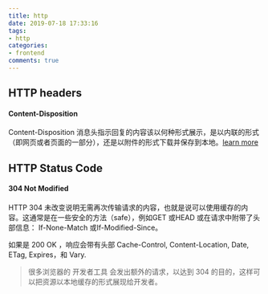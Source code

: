 ```yaml
---
title: http
date: 2019-07-18 17:33:16
tags:
- http
categories:
- frontend
comments: true
---
```


## HTTP headers

#### Content-Disposition
Content-Disposition 消息头指示回复的内容该以何种形式展示，是以内联的形式（即网页或者页面的一部分），还是以附件的形式下载并保存到本地。[learn more](https://developer.mozilla.org/zh-CN/docs/Web/HTTP/Headers/Content-Disposition)

<!-- more -->

## HTTP Status Code

#### 304 Not Modified

HTTP 304 未改变说明无需再次传输请求的内容，也就是说可以使用缓存的内容。这通常是在一些安全的方法（safe），例如GET 或HEAD 或在请求中附带了头部信息： If-None-Match 或If-Modified-Since。

如果是 200 OK ，响应会带有头部 Cache-Control, Content-Location, Date, ETag, Expires，和 Vary.

> 很多浏览器的 开发者工具 会发出额外的请求，以达到 304 的目的，这样可以把资源以本地缓存的形式展现给开发者。